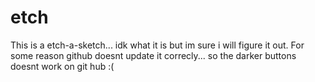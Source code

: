 # etch
This is a etch-a-sketch... idk what it is but im sure i will figure it out.
For some reason github doesnt update it correcly... so the darker buttons doesnt work on git hub :(